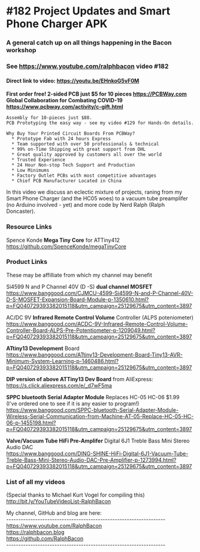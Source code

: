 # #182 Project Updates and Smart Phone Charger APK
### A general catch up on all things happening in the Bacon workshop
### See https://www.youtube.com/ralphbacon video #182
#### Direct link to video: https://youtu.be/EHnkoG5vF0M

**First order free! 2-sided PCB just $5 for 10 pieces https://PCBWay.com**
**Global Collaboration for Combating COVID-19 https://www.pcbway.com/activity/c-gift.html**
```
Assembly for 10-pieces just $88.
PCB Prototyping the easy way - see my video #129 for Hands-On details.

Why Buy Your Printed Circuit Boards From PCBWay?  
  * Prototype Fab with 24 hours Express  
  * Team supported with over 50 professionals & technical  
  * 99% on-Time Shipping with great support from DHL  
  * Great quality approved by customers all over the world  
  * Trusted Experience  
  * 24 Hour Non-stop Tech Support and Production  
  * Low Minimums  
  * Factory Outlet PCBs with most competitive advantages  
  * Chief PCB Manufacturer Located in China 
```
In this video we discuss an eclectic mixture of projects, raning from my Smart Phone Charger (and the HC05 woes) to a vacuum tube preamplifer (no Arduino involved - yet) and more code by Nerd Ralph (Ralph Doncaster).

### Resource Links
Spence Konde **Mega Tiny Core** for ATTiny412  
https://github.com/SpenceKonde/megaTinyCore  



### Product Links  
These may be affilliate from which my channel may benefit  
 
Si4599 N and P Channel 40V (D -S) **dual channel MOSFET**  
https://www.banggood.com/CJMCU-4599-Si4599-N-and-P-Channel-40V-D-S-MOSFET-Expansion-Board-Module-p-1350610.html?p=FQ040729393382015118&utm_campaign=25129675&utm_content=3897

AC/DC 9V **Infrared Remote Control Volume** Controller (ALPS poteniometer)  
https://www.banggood.com/ACDC-9V-Infrared-Remote-Control-Volume-Controller-Board-ALPS-Pre-Potentiometer-p-1209049.html?p=FQ040729393382015118&utm_campaign=25129675&utm_content=3897

**ATtiny13 Development** Board  
https://www.banggood.com/ATtiny13-Development-Board-Tiny13-AVR-Minimum-System-Learning-p-1460486.html?p=FQ040729393382015118&utm_campaign=25129675&utm_content=3897

**DIP version of above ATTiny13 Dev Board** from AliExpress:  
https://s.click.aliexpress.com/e/_d7wF5ma

**SPPC bluetooth Serial Adapter Module** Replaces HC-05 HC-06 $1.99  
(I've ordered one to see if it is any easier to program!)  
https://www.banggood.com/SPPC-bluetooth-Serial-Adapter-Module-Wireless-Serial-Communication-from-Machine-AT-05-Replace-HC-05-HC-06-p-1455198.html?p=FQ040729393382015118&utm_campaign=25129675&utm_content=3897

**Valve/Vacuum Tube HiFi Pre-Amplifer** Digital 6J1 Treble Bass Mini Stereo Audio DAC  
https://www.banggood.com/DING-SHINE-HiFi-Digital-6J1-Vacuum-Tube-Treble-Bass-Mini-Stereo-Audio-DAC-Pre-Amplifier-p-1273994.html?p=FQ040729393382015118&utm_campaign=25129675&utm_content=3897


### List of all my videos
(Special thanks to Michael Kurt Vogel for compiling this)  
http://bit.ly/YouTubeVideoList-RalphBacon

My channel, GitHub and blog are here:  
\------------------------------------------------------------------  
https://www.youtube.com/RalphBacon  
https://ralphbacon.blog  
https://github.com/RalphBacon  
\------------------------------------------------------------------
